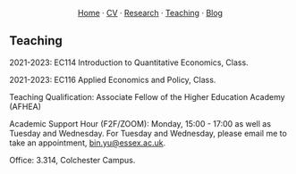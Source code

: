 <p align="center">
  <a href="https://binyueconomics.github.io/">Home</a>
  ·
  <a href="https://binyueconomics.github.io/CV">CV</a>
  ·
  <a href="https://binyueconomics.github.io/research">Research</a>
  ·
  <a href="https://binyueconomics.github.io/teaching">Teaching</a>
  ·
  <a href="https://binyueconomics.github.io/blog">Blog</a>
</p>

## Teaching

2021-2023: EC114 Introduction to Quantitative Economics, Class.

2021-2023: EC116 Applied Economics and Policy, Class.

Teaching Qualification: Associate Fellow of the Higher Education Academy (AFHEA)

Academic Support Hour (F2F/ZOOM): Monday, 15:00 - 17:00  as well as Tuesday and Wednesday. For Tuesday and Wednesday, please email me to take an appointment, <bin.yu@essex.ac.uk>.

Office: 3.314, Colchester Campus.

